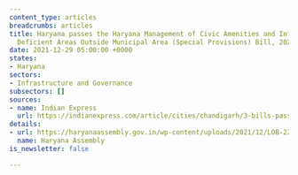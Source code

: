```yaml
---
content_type: articles
breadcrumbs: articles
title: Haryana passes the Haryana Management of Civic Amenities and Infrastructure
  Deficient Areas Outside Municipal Area (Special Provisions) Bill, 2021
date: 2021-12-29 05:00:00 +0000
states:
- Haryana
sectors:
- Infrastructure and Governance
subsectors: []
sources:
- name: Indian Express
  url: https://indianexpress.com/article/cities/chandigarh/3-bills-passed-opp-questions-amendment-to-1-on-waste-water-management-7684446/
details:
- url: https://haryanaassembly.gov.in/wp-content/uploads/2021/12/LOB-22.12.2021.pdf
  name: Haryana Assembly
is_newsletter: false

---
```

